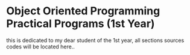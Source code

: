 # Object Oriented Programming Practical Programs (1st Year)
 this is dedicated to my dear student of the 1st year, all sections sources codes will be located here..
